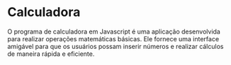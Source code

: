 # Calculadora
O programa de calculadora em Javascript é uma aplicação desenvolvida para realizar operações matemáticas básicas. Ele fornece uma interface amigável para que os usuários possam inserir números e realizar cálculos de maneira rápida e eficiente.

